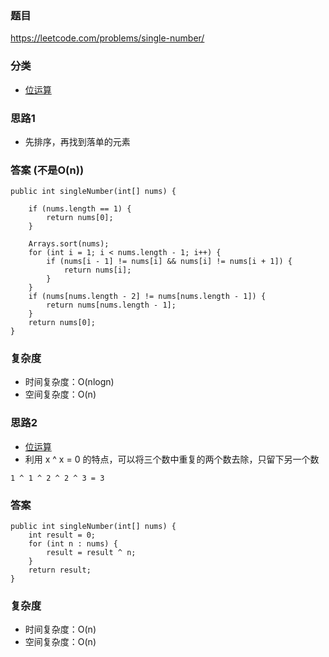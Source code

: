 ### 题目
https://leetcode.com/problems/single-number/

### 分类
* [位运算](https://zhuanlan.zhihu.com/p/26890617)

### 思路1
* 先排序，再找到落单的元素

### 答案 (不是O(n))
```
public int singleNumber(int[] nums) {
    
    if (nums.length == 1) {
        return nums[0];
    }
    
    Arrays.sort(nums);
    for (int i = 1; i < nums.length - 1; i++) {
        if (nums[i - 1] != nums[i] && nums[i] != nums[i + 1]) {
            return nums[i];
        }
    }
    if (nums[nums.length - 2] != nums[nums.length - 1]) {
        return nums[nums.length - 1];
    }
    return nums[0];
}
```

### 复杂度
* 时间复杂度：O(nlogn)
* 空间复杂度：O(n)

### 思路2
* [位运算](https://zhuanlan.zhihu.com/p/26890617)
* 利用 x ^ x = 0 的特点，可以将三个数中重复的两个数去除，只留下另一个数
```
1 ^ 1 ^ 2 ^ 2 ^ 3 = 3
```

### 答案
```
public int singleNumber(int[] nums) {
    int result = 0;
    for (int n : nums) {
        result = result ^ n;
    }
    return result;
}
```

### 复杂度
* 时间复杂度：O(n)
* 空间复杂度：O(n)

